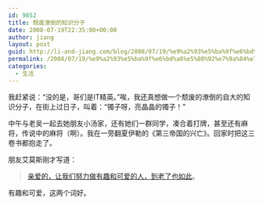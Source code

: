 ```yaml
---
id: 9852
title: 颓废潦倒的知识分子
date: 2008-07-19T22:35:00+00:00
author: jiang
layout: post
guid: http://li-and-jiang.com/blog/2008/07/19/%e9%a2%93%e5%ba%9f%e6%bd%a6%e5%80%92%e7%9a%84%e7%9f%a5%e8%af%86%e5%88%86%e5%ad%90/
permalink: /2008/07/19/%e9%a2%93%e5%ba%9f%e6%bd%a6%e5%80%92%e7%9a%84%e7%9f%a5%e8%af%86%e5%88%86%e5%ad%90/
categories:
  - 生活
---
```

我赶紧说：“没的是，哥们是IT精英。”唉，我还真想做一个颓废的潦倒的自大的知识分子，在街上过日子，叫着：“镯子呀，亮晶晶的镯子！” 

中午与老吴一起去她朋友小汤家，还有她们一群同学，凑合着打牌，甚至还有麻将，传说中的麻将（啊）。我在一旁翻夏伊勒的《第三帝国的兴亡》。回家时把这三卷书都抱走了。 

朋友艾莫斯刚才写道：
  


> <a href="http://amosinchains.blogbus.com/logs/25050486.html" target="_blank">亲爱的，让我们努力做有趣和可爱的人，到老了也如此</a>。

有趣和可爱，这两个词好。